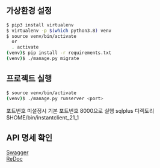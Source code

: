 ## 가상환경 설정

```sh
$ pip3 install virtualenv
$ virtualenv -p $(which python3.8) venv
$ source venv/bin/activate
  or
  . activate
(venv)$ pip install -r requirements.txt
(venv)$ ./manage.py migrate
```

## 프로젝트 실행

```sh
$ source venv/bin/activate
(venv)$ ./manage.py runserver <port>
```

포트번호 미설정시 기본 포트번호 8000으로 실행
sqlplus 디렉토리 $HOME/bin/instantclient_21_1

## API 명세 확인

[Swagger](http://localhost:8000/swagger/)  
[ReDoc](http://localhost:8000/redoc/)
